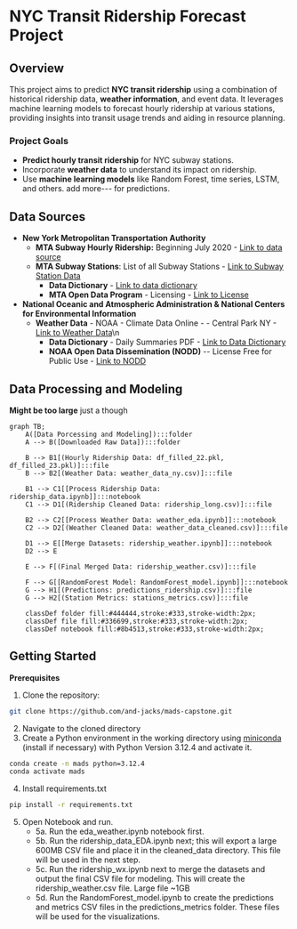 # NYC Transit Ridership Forecast Project

## Overview

This project aims to predict **NYC transit ridership** using a combination of historical ridership data, **weather information**, and event data. It leverages machine learning models to forecast hourly ridership at various stations, providing insights into transit usage trends and aiding in resource planning.

### Project Goals

- **Predict hourly transit ridership** for NYC subway stations.
- Incorporate **weather data** to understand its impact on ridership.
- Use **machine learning models** like Random Forest, time series, LSTM, and others.  add more--- for predictions.

## Data Sources
- **New York Metropolitan Transportation Authority**
  - **MTA Subway Hourly Ridership:** Beginning July 2020 - [Link to data source](https://data.ny.gov/Transportation/MTA-Subway-Hourly-Ridership-Beginning-July-2020/wujg-7c2s/about_data)
  - **MTA Subway Stations**: List of all Subway Stations - [Link to Subway Station Data](https://data.ny.gov/Transportation/MTA-Subway-Stations/39hk-dx4f/about_data)
    - **Data Dictionary** - [Link to data dictionary](https://data.ny.gov/api/views/wujg-7c2s/files/41d9b5bf-aeda-4a7e-b15c-a3c5f01ee345?download=true&filename=MTA_SubwayHourlyRidership_DataDictionary.pdf)
    - **MTA Open Data Program** - Licensing - [Link to License](https://new.mta.info/open-data)
- **National Oceanic and Atmospheric Administration & National Centers for Environmental Information**
  - **Weather Data** - NOAA - Climate Data Online -  - Central Park NY - [Link to Weather Data](https://www.ncdc.noaa.gov/cdo-web/datasets)\n
    - **Data Dictionary** - Daily Summaries PDF - [Link to Data Dictionary](http://www.ncei.noaa.gov/pub/data/cdo/documentation/GHCND_documentation.pdf)
    - **NOAA Open Data Dissemination (NODD)** -- License Free for Public Use - [Link to NODD](https://www.noaa.gov/information-technology/open-data-dissemination)

## Data Processing and Modeling
**Might be too large** just a though
```mermaid
graph TB;
    A([Data Porcessing and Modeling]):::folder
    A --> B([Downloaded Raw Data]):::folder
    
    B --> B1[(Hourly Ridership Data: df_filled_22.pkl, df_filled_23.pkl)]:::file
    B --> B2[(Weather Data: weather_data_ny.csv)]:::file
    
    B1 --> C1[[Process Ridership Data: ridership_data.ipynb]]:::notebook
    C1 --> D1[(Ridership Cleaned Data: ridership_long.csv)]:::file
    
    B2 --> C2[[Process Weather Data: weather_eda.ipynb]]:::notebook
    C2 --> D2[(Weather Cleaned Data: weather_data_cleaned.csv)]:::file
    
    D1 --> E[[Merge Datasets: ridership_weather.ipynb]]:::notebook
    D2 --> E
    
    E --> F[(Final Merged Data: ridership_weather.csv)]:::file

    F --> G[[RandomForest Model: RandomForest_model.ipynb]]:::notebook
    G --> H1[(Predictions: predictions_ridership.csv)]:::file
    G --> H2[(Station Metrics: stations_metrics.csv)]:::file

    classDef folder fill:#444444,stroke:#333,stroke-width:2px;
    classDef file fill:#336699,stroke:#333,stroke-width:2px;
    classDef notebook fill:#8b4513,stroke:#333,stroke-width:2px;
```
## Getting Started
**Prerequisites**
1. Clone the repository:
```bash
git clone https://github.com/and-jacks/mads-capstone.git
```
2. Navigate to the cloned directory
3. Create a Python environment in the working directory using [miniconda](https://docs.anaconda.com/miniconda/install/) (install if necessary) with Python Version 3.12.4 and activate it. 
```bash
conda create -n mads python=3.12.4
conda activate mads
```
4. Install requirements.txt
```bash
pip install -r requirements.txt
```
5. Open Notebook and run.
   - 5a. Run the eda_weather.ipynb notebook first.
   - 5b. Run the ridership_data_EDA.ipynb next; this  will export a large 600MB CSV file and place it in the cleaned_data directory. This file will be used in the next step.
   - 5c. Run the ridership_wx.ipynb next to merge the datasets and output the final CSV file for modeling. This will create the ridership_weather.csv file.  Large file ~1GB
   - 5d. Run the RandomForest_model.ipynb to create the predictions and metrics CSV files in the predictions_metrics folder.  These files will be used for the visualizations.

   





